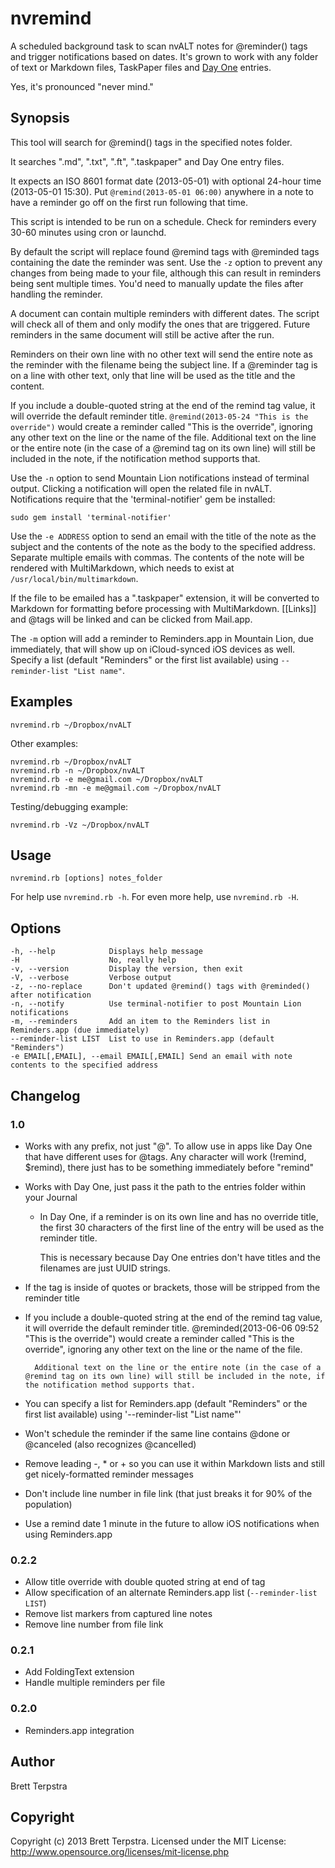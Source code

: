 nvremind
========

A scheduled background task to scan nvALT notes for @reminder() tags and trigger notifications based on dates. It's grown to work with any folder of text or Markdown files, TaskPaper files and [Day One](http://dayoneapp.com/) entries.

Yes, it's pronounced "never mind."

## Synopsis


This tool will search for @remind() tags in the specified notes folder.

It searches ".md", ".txt", ".ft", ".taskpaper" and Day One entry files.

It expects an ISO 8601 format date (2013-05-01) with optional 24-hour time (2013-05-01 15:30). Put `@remind(2013-05-01 06:00)` anywhere in a note to have a reminder go off on the first run following that time.

This script is intended to be run on a schedule. Check for reminders every 30-60 minutes using cron or launchd.

By default the script will replace found @remind tags with @reminded tags containing the date the reminder was sent. Use the `-z` option to prevent any changes from being made to your file, although this can result in reminders being sent multiple times. You'd need to manually update the files after handling the reminder.

A document can contain multiple reminders with different dates. The script will check all of them and only modify the ones that are triggered. Future reminders in the same document will still be active after the run.

Reminders on their own line with no other text will send the entire note as the reminder with the filename being the subject line. If a @reminder tag is on a line with other text, only that line will be used as the title and the content.

If you include a double-quoted string at the end of the remind tag value, it will override the default reminder title. `@remind(2013-05-24 "This is the override")` would create a reminder called "This is the override", ignoring any other text on the line or the name of the file. Additional text on the line or the entire note (in the case of a @remind tag on its own line) will still be included in the note, if the notification method supports that.

Use the `-n` option to send Mountain Lion notifications instead of terminal output. Clicking a notification will open the related file in nvALT. Notifications require that the 'terminal-notifier' gem be installed:

    sudo gem install 'terminal-notifier'

Use the `-e ADDRESS` option to send an email with the title of the note as the subject and the contents of the note as the body to the specified address. Separate multiple emails with commas. The contents of the note will be rendered with MultiMarkdown, which needs to exist at `/usr/local/bin/multimarkdown`. 

If the file to be emailed has a ".taskpaper" extension, it will be converted to Markdown for formatting before processing with MultiMarkdown. [[Links]] and @tags will be linked and can be clicked from Mail.app.

The `-m` option will add a reminder to Reminders.app in Mountain Lion, due immediately, that will show up on iCloud-synced iOS devices as well. Specify a list (default "Reminders" or the first list available) using `--reminder-list "List name"`.

## Examples


    nvremind.rb ~/Dropbox/nvALT

Other examples:

    nvremind.rb ~/Dropbox/nvALT
    nvremind.rb -n ~/Dropbox/nvALT
    nvremind.rb -e me@gmail.com ~/Dropbox/nvALT
    nvremind.rb -mn -e me@gmail.com ~/Dropbox/nvALT

Testing/debugging example:

    nvremind.rb -Vz ~/Dropbox/nvALT

## Usage


    nvremind.rb [options] notes_folder

For help use `nvremind.rb -h`. For even more help, use `nvremind.rb -H`.


## Options


    -h, --help            Displays help message
    -H                    No, really help
    -v, --version         Display the version, then exit
    -V, --verbose         Verbose output
    -z, --no-replace      Don't updated @remind() tags with @reminded() after notification
    -n, --notify          Use terminal-notifier to post Mountain Lion notifications
    -m, --reminders       Add an item to the Reminders list in Reminders.app (due immediately)
    --reminder-list LIST  List to use in Reminders.app (default "Reminders")
    -e EMAIL[,EMAIL], --email EMAIL[,EMAIL] Send an email with note contents to the specified address

## Changelog

### 1.0

* Works with any prefix, not just "@". To allow use in apps like Day One that have different uses for @tags. Any character will work (!remind, $remind), there just has to be something immediately before "remind"
* Works with Day One, just pass it the path to the entries folder within your Journal
    * In Day One, if a reminder is on its own line and has no override title, the first 30 characters of the first line of the entry will be used as the reminder title.
        
        This is necessary because Day One entries don't have titles and the filenames are just UUID strings.
* If the tag is inside of quotes or brackets, those will be stripped from the reminder title
* If you include a double-quoted string at the end of the remind tag value, it will override the default reminder title. @reminded(2013-06-06 09:52 "This is the override") would create a reminder called "This is the override", ignoring any other text on the line or the name of the file. 
        
        Additional text on the line or the entire note (in the case of a @remind tag on its own line) will still be included in the note, if the notification method supports that.
* You can specify a list for Reminders.app (default "Reminders" or the first list available) using '--reminder-list "List name"'
* Won't schedule the reminder if the same line contains @done or @canceled (also recognizes @cancelled)
* Remove leading -, * or + so you can use it within Markdown lists and still get nicely-formatted reminder messages
* Don't include line number in file link (that just breaks it for 90% of the population)
* Use a remind date 1 minute in the future to allow iOS notifications when using Reminders.app

### 0.2.2

- Allow title override with double quoted string at end of tag
- Allow specification of an alternate Reminders.app list (`--reminder-list LIST`)
- Remove list markers from captured line notes
- Remove line number from file link

### 0.2.1

- Add FoldingText extension
- Handle multiple reminders per file

### 0.2.0

- Reminders.app integration

## Author


Brett Terpstra


## Copyright

Copyright (c) 2013 Brett Terpstra. Licensed under the MIT License:  
<http://www.opensource.org/licenses/mit-license.php>
